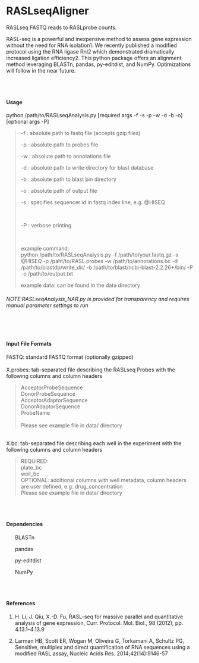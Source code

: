 RASLseqAligner
==============

RASLseq FASTQ reads to RASLprobe counts.


RASL-seq is a powerful and inexpensive method to assess gene expression without the need for RNA isolation1. We recently published a modified protocol using the RNA ligase Rnl2 which demonstrated dramatically increased ligation efficiency2. This python package offers an alignment method leveraging BLASTn, pandas, py-editdist, and NumPy. Optimizations will follow in the near future.

<BR>
<BR>
<h4>Usage</h4>
python /path/to/RASLseqAnalysis.py [required args -f -s -p -w -d -b -o] [optional args -P]

<BLOCKQUOTE>

  -f : absolute path to fastq file (accepts gzip files) <BR>
  
  -p : absolute path to probes file <BR>

  -w : absolute path to annotations file <BR>

  -d : absolute path to write directory for blast database <BR>

  -b : absolute path to blast bin directory <BR>

  -o : absolute path of output file <BR>
  
  -s : specifies sequencer id in fastq index line, e.g. @HISEQ <BR>

  <BR>
  
  -P : verbose printing <BR>


  <BR>

  example command: <BR>
  python /path/to/RASLseqAnalysis.py -f /path/to/your.fastq.gz -s @HISEQ -p /paht/to/RASL.probes -w /path/to/annotations.bc -d  /path/to/blastdb/write_dir/ -b /path/to/blast/ncbi-blast-2.2.26+/bin/ -P -o /path/to/output.txt <BR>
  
  example data: can be found in the data directory <BR>
  
  

</BLOCKQUOTE>

<h6>NOTE:RASLseqAnalysis_NAR.py is provided for transparency and requires manual parameter settings to run</h6>



<BR>
<BR>
<h4>Input File Formats</h4>

FASTQ: standard FASTQ format (optionally gzipped)<BR>
<BR>
X.probes: tab-separated file describing the RASLseq Probes with the following columns and column headers <BR>
<BLOCKQUOTE>
  AcceptorProbeSequence <BR>
  DonorProbeSequence <BR>
  AcceptorAdaptorSequence <BR>
  DonorAdaptorSequence <BR>
  ProbeName <BR>
  <BR>
  Please see example file in data/ directory <BR>
</BLOCKQUOTE>
<BR>
X.bc: tab-separated file describing each well in the experiment with the following columns and column headers<BR>
<BLOCKQUOTE>
  REQUIRED: <BR>
  plate_bc <BR>
  well_bc <BR>
  OPTIONAL: additional columns with well metadata, column headers are user defined, e.g. drug_concentration
  <BR>
  Please see example file in data/ directory <BR>
</BLOCKQUOTE>

<BR>
<BR>

<h4>Dependencies</h4>
<ul>
BLASTn
</ul>
<ul>
pandas
</ul>
<ul>
py-editdist
</ul>
<ul>
NumPy
</ul>




<BR>
<BR>
<h4>References</h4>

1. H. Li, J. Qiu, X.-D. Fu, RASL-seq for massive parallel and quantitative analysis of gene expression, 
Curr. Protocol. Mol. Biol., 98 (2012), pp. 4.13.1–4.13.9

2. Larman HB, Scott ER, Wogan M, Oliveira G, Torkamani A, Schultz PG,  Sensitive, multiplex and direct quantification of RNA sequences using a modified RASL assay, Nucleic Acids Res. 2014;42(14):9146-57



